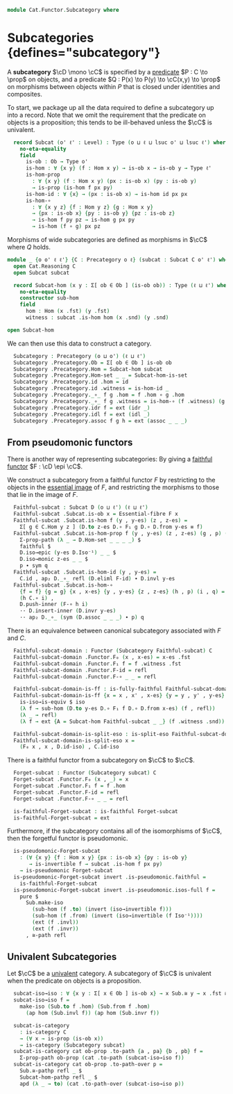 <!--
```agda
{-# OPTIONS -vtactic.extensionality:10 #-}
open import Cat.Functor.Properties
open import Cat.Univalent
open import Cat.Prelude

import Cat.Reasoning
```
-->

```agda
module Cat.Functor.Subcategory where
```

# Subcategories {defines="subcategory"}

A **subcategory** $\cD \mono \cC$ is specified by a [predicate]
$P : C \to \prop$ on objects, and a predicate $Q : P(x) \to P(y) \to \cC(x,y) \to \prop$
on morphisms between objects within $P$ that is closed under identities
and composites.

[predicate]: 1Lab.HLevel.html#is-prop

To start, we package up all the data required to define a subcategory up
into a record. Note that we omit the requirement that the predicate on
objects is a proposition; this tends to be ill-behaved unless the $\cC$
is univalent.

<!--
```agda
module _ {o ℓ} (C : Precategory o ℓ) where
  open Cat.Reasoning C
```
-->

```agda
  record Subcat (o' ℓ' : Level) : Type (o ⊔ ℓ ⊔ lsuc o' ⊔ lsuc ℓ') where
    no-eta-equality
    field
      is-ob : Ob → Type o'
      is-hom : ∀ {x y} (f : Hom x y) → is-ob x → is-ob y → Type ℓ'
      is-hom-prop
        : ∀ {x y} (f : Hom x y) (px : is-ob x) (py : is-ob y)
        → is-prop (is-hom f px py)
      is-hom-id : ∀ {x} → (px : is-ob x) → is-hom id px px
      is-hom-∘
        : ∀ {x y z} {f : Hom y z} {g : Hom x y}
        → {px : is-ob x} {py : is-ob y} {pz : is-ob z}
        → is-hom f py pz → is-hom g px py
        → is-hom (f ∘ g) px pz
```

Morphisms of wide subcategories are defined as morphisms in $\cC$ where
$Q$ holds.

```agda
module _ {o o' ℓ ℓ'} {C : Precategory o ℓ} (subcat : Subcat C o' ℓ') where
  open Cat.Reasoning C
  open Subcat subcat

  record Subcat-hom (x y : Σ[ ob ∈ Ob ] (is-ob ob)) : Type (ℓ ⊔ ℓ') where
    no-eta-equality
    constructor sub-hom
    field
      hom : Hom (x .fst) (y .fst)
      witness : subcat .is-hom hom (x .snd) (y .snd)

open Subcat-hom
```

<!--
```agda
module _ {o o' ℓ ℓ'} {C : Precategory o ℓ} {subcat : Subcat C o' ℓ'} where
  open Cat.Reasoning C
  open Subcat subcat

  Subcat-hom-pathp
    : {x x' y y' : Σ[ ob ∈ Ob ] (is-ob ob)}
    → {f : Subcat-hom subcat x y} {g : Subcat-hom subcat x' y'}
    → (p : x ≡ x') (q : y ≡ y')
    → PathP (λ i → Hom (p i .fst) (q i .fst)) (f .hom) (g .hom)
    → PathP (λ i → Subcat-hom subcat (p i) (q i)) f g
  Subcat-hom-pathp p q r i .hom = r i
  Subcat-hom-pathp {f = f} {g = g} p q r i .witness =
    is-prop→pathp (λ i → is-hom-prop (r i) (p i .snd) (q i .snd)) (f .witness) (g .witness) i

  Extensional-subcat-hom
    : ∀ {ℓr} {x y : Σ[ ob ∈ Ob ] (is-ob ob)}
    → {@(tactic extensionalᶠ Hom) sa : ∀ x y → Extensional (Hom x y) ℓr}
    → Extensional (Subcat-hom subcat x y) ℓr
  Extensional-subcat-hom {sa = sa} = injection→extensional! (Subcat-hom-pathp refl refl) (sa _ _)

  instance
    extensionality-subcat-hom
      : ∀ {x y : Σ[ ob ∈ Ob ] (is-ob ob)} → Extensionality (Subcat-hom subcat x y)
    extensionality-subcat-hom = record { lemma = quote Extensional-subcat-hom }

    Funlike-Subcat-hom : ⦃ _ : Funlike Hom ⦄ → Funlike (Subcat-hom subcat)
    Funlike-Subcat-hom ⦃ i ⦄ = record
      { au = Underlying-Σ ⦃ i .Funlike.au ⦄
      ; bu = Underlying-Σ ⦃ i .Funlike.bu ⦄
      ; _#_ = λ f x → apply (f .hom) x
      }

  Subcat-hom-is-set
    : {x y : Σ[ ob ∈ Ob ] (is-ob ob)}
    → is-set (Subcat-hom subcat x y)
  Subcat-hom-is-set = Iso→is-hlevel 2 eqv $
    Σ-is-hlevel 2 (Hom-set _ _) λ _ →
    is-hlevel-suc 1 (is-hom-prop _ _ _)
    where unquoteDecl eqv = declare-record-iso eqv (quote Subcat-hom)
```
-->

We can then use this data to construct a category.

<!--
```agda
module _ {o o' ℓ ℓ'} {C : Precategory o ℓ} (subcat : Subcat C o' ℓ') where
  open Cat.Reasoning C
  open Subcat subcat
```
-->

```agda
  Subcategory : Precategory (o ⊔ o') (ℓ ⊔ ℓ')
  Subcategory .Precategory.Ob = Σ[ ob ∈ Ob ] is-ob ob
  Subcategory .Precategory.Hom = Subcat-hom subcat
  Subcategory .Precategory.Hom-set _ _ = Subcat-hom-is-set
  Subcategory .Precategory.id .hom = id
  Subcategory .Precategory.id .witness = is-hom-id _
  Subcategory .Precategory._∘_ f g .hom = f .hom ∘ g .hom
  Subcategory .Precategory._∘_ f g .witness = is-hom-∘ (f .witness) (g .witness)
  Subcategory .Precategory.idr f = ext (idr _)
  Subcategory .Precategory.idl f = ext (idl _)
  Subcategory .Precategory.assoc f g h = ext (assoc _ _ _)
```

## From pseudomonic functors

There is another way of representing subcategories: By giving a
[faithful functor] $F : \cD \epi \cC$.

[faithful functor]: Cat.Functor.Properties.html

<!--
```agda
module _
  {o o' ℓ ℓ'} {C : Precategory o ℓ} {D : Precategory o' ℓ'}
  {F : Functor C D}
  (faithful : is-faithful F)
  where
  open Functor F
  private
    module C = Cat.Reasoning C
    module D = Cat.Reasoning D
```
-->

We construct a subcategory from a faithful functor $F$ by restricting to
the objects in the [essential image] of $F$, and restricting the morphisms
to those that lie in the image of $F$.

[essential image]: Cat.Functor.Properties.html#essential-fibres

```agda
  Faithful-subcat : Subcat D (o ⊔ ℓ') (ℓ ⊔ ℓ')
  Faithful-subcat .Subcat.is-ob x = Essential-fibre F x
  Faithful-subcat .Subcat.is-hom f (y , y-es) (z , z-es) =
    Σ[ g ∈ C.Hom y z ] (D.to z-es D.∘ F₁ g D.∘ D.from y-es ≡ f)
  Faithful-subcat .Subcat.is-hom-prop f (y , y-es) (z , z-es) (g , p) (h , q) =
    Σ-prop-path (λ _ → D.Hom-set _ _ _ _) $
    faithful $
    D.iso→epic (y-es D.Iso⁻¹) _ _ $
    D.iso→monic z-es _ _ $
    p ∙ sym q
  Faithful-subcat .Subcat.is-hom-id (y , y-es) =
    C.id , ap₂ D._∘_ refl (D.eliml F-id) ∙ D.invl y-es
  Faithful-subcat .Subcat.is-hom-∘
    {f = f} {g = g} {x , x-es} {y , y-es} {z , z-es} (h , p) (i , q) =
    (h C.∘ i) ,
    D.push-inner (F-∘ h i)
    ·· D.insert-inner (D.invr y-es)
    ·· ap₂ D._∘_ (sym (D.assoc _ _ _) ∙ p) q
```

There is an equivalence between canonical subcategory associated
with $F$ and $C$.

```agda
  Faithful-subcat-domain : Functor (Subcategory Faithful-subcat) C
  Faithful-subcat-domain .Functor.F₀ (x , x-es) = x-es .fst
  Faithful-subcat-domain .Functor.F₁ f = f .witness .fst
  Faithful-subcat-domain .Functor.F-id = refl
  Faithful-subcat-domain .Functor.F-∘ _ _ = refl

  Faithful-subcat-domain-is-ff : is-fully-faithful Faithful-subcat-domain
  Faithful-subcat-domain-is-ff {x = x , x' , x-es} {y = y , y' , y-es} =
    is-iso→is-equiv $ iso
    (λ f → sub-hom (D.to y-es D.∘ F₁ f D.∘ D.from x-es) (f , refl))
    (λ _ → refl)
    (λ f → ext {A = Subcat-hom Faithful-subcat _ _} (f .witness .snd))

  Faithful-subcat-domain-is-split-eso : is-split-eso Faithful-subcat-domain
  Faithful-subcat-domain-is-split-eso x =
    (F₀ x , x , D.id-iso) , C.id-iso
```

There is a faithful functor from a subcategory on $\cC$ to $\cC$.

<!--
```agda
module _ {o o' ℓ ℓ'} {C : Precategory o ℓ} {subcat : Subcat C o' ℓ'} where
  open Cat.Reasoning C
  private module Sub = Cat.Reasoning (Subcategory subcat)
  open Subcat subcat
```
-->

```agda
  Forget-subcat : Functor (Subcategory subcat) C
  Forget-subcat .Functor.F₀ (x , _) = x
  Forget-subcat .Functor.F₁ f = f .hom
  Forget-subcat .Functor.F-id = refl
  Forget-subcat .Functor.F-∘ _ _ = refl

  is-faithful-Forget-subcat : is-faithful Forget-subcat
  is-faithful-Forget-subcat = ext
```

Furthermore, if the subcategory contains all of the isomorphisms of $\cC$, then
the forgetful functor is pseudomonic.

```agda
  is-pseudomonic-Forget-subcat
    : (∀ {x y} {f : Hom x y} {px : is-ob x} {py : is-ob y}
       → is-invertible f → subcat .is-hom f px py)
    → is-pseudomonic Forget-subcat
  is-pseudomonic-Forget-subcat invert .is-pseudomonic.faithful =
    is-faithful-Forget-subcat
  is-pseudomonic-Forget-subcat invert .is-pseudomonic.isos-full f =
    pure $
      Sub.make-iso
        (sub-hom (f .to) (invert (iso→invertible f)))
        (sub-hom (f .from) (invert (iso→invertible (f Iso⁻¹))))
        (ext (f .invl))
        (ext (f .invr))
      , ≅-path refl
```

## Univalent Subcategories

Let $\cC$ be a [univalent] category. A subcategory of $\cC$ is univalent
when the predicate on objects is a proposition.

[univalent]: Cat.Univalent.html

```agda
  subcat-iso→iso : ∀ {x y : Σ[ x ∈ Ob ] is-ob x} → x Sub.≅ y → x .fst ≅ y .fst
  subcat-iso→iso f =
    make-iso (Sub.to f .hom) (Sub.from f .hom)
      (ap hom (Sub.invl f)) (ap hom (Sub.invr f))

  subcat-is-category
    : is-category C
    → (∀ x → is-prop (is-ob x))
    → is-category (Subcategory subcat)
  subcat-is-category cat ob-prop .to-path {a , pa} {b , pb} f =
    Σ-prop-path ob-prop (cat .to-path (subcat-iso→iso f))
  subcat-is-category cat ob-prop .to-path-over p =
    Sub.≅-pathp refl _ $
    Subcat-hom-pathp refl _ $
    apd (λ _ → to) (cat .to-path-over (subcat-iso→iso p))
```
